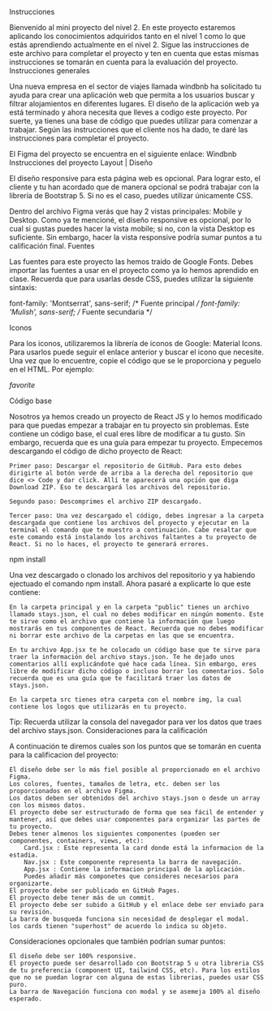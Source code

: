 Instrucciones

Bienvenido al mini proyecto del nivel 2. En este proyecto estaremos aplicando los conocimientos adquiridos tanto en el nivel 1 como lo que estás aprendiendo actualmente en el nivel 2. Sigue las instrucciones de este archivo para completar el proyecto y ten en cuenta que estas mismas instrucciones se tomarán en cuenta para la evaluación del proyecto.
Instrucciones generales

Una nueva empresa en el sector de viajes llamada windbnb ha solicitado tu ayuda para crear una aplicación web que permita a los usuarios buscar y filtrar alojamientos en diferentes lugares. El diseño de la aplicación web ya está terminado y ahora necesita que lleves a codigo este proyecto. Por suerte, ya tienes una base de código que puedes utilizar para comenzar a trabajar. Según las instrucciones que el cliente nos ha dado, te daré las instrucciones para completar el proyecto.

El Figma del proyecto se encuentra en el siguiente enlace: Windbnb
Instrucciones del proyecto
Layout | Diseño

El diseño responsive para esta página web es opcional. Para lograr esto, el cliente y tu han acordado que de manera opcional se podrá trabajar con la librería de Bootstrap 5. Si no es el caso, puedes utilizar únicamente CSS.

Dentro del archivo Figma verás que hay 2 vistas principales: Mobile y Desktop. Como ya te mencioné, el diseño responsive es opcional, por lo cual si gustas puedes hacer la vista mobile; si no, con la vista Desktop es suficiente. Sin embargo, hacer la vista responsive podría sumar puntos a tu calificación final.
Fuentes

Las fuentes para este proyecto las hemos traido de Google Fonts. Debes importar las fuentes a usar en el proyecto como ya lo hemos aprendido en clase. Recuerda que para usarlas desde CSS, puedes utilizar la siguiente sintaxis:

font-family: 'Montserrat', sans-serif; /* Fuente principal */
font-family: 'Mulish', sans-serif; /* Fuente secundaria */

Iconos

Para los iconos, utilizaremos la librería de iconos de Google: Material Icons. Para usarlos puede seguir el enlace anterior y buscar el icono que necesite. Una vez que lo encuentre, copie el código que se le proporciona y peguelo en el HTML. Por ejemplo:

<i class="material-icons-sharp">favorite</i>

Código base

Nosotros ya hemos creado un proyecto de React JS y lo hemos modificado para que puedas empezar a trabajar en tu proyecto sin problemas. Este contiene un código base, el cual eres libre de modificar a tu gusto. Sin embargo, recuerda que es una guía para empezar tu proyecto. Empecemos descargando el código de dicho proyecto de React:

    Primer paso: Descargar el repositorio de GitHub. Para esto debes dirigirte al botón verde de arriba a la derecha del repositorio que dice <> Code y dar click. Allí te aparecerá una opción que diga Download ZIP. Eso te descargará los archivos del repositorio.

    Segundo paso: Descomprimes el archivo ZIP descargado.

    Tercer paso: Una vez descargado el código, debes ingresar a la carpeta descargada que contiene los archivos del proyecto y ejecutar en la terminal el comando que te muestro a continuación. Cabe resaltar que este comando está instalando los archivos faltantes a tu proyecto de React. Si no lo haces, el proyecto te generará errores.

npm install

Una vez descargado o clonado los archivos del repositorio y ya habiendo ejectuado el comando npm install. Ahora pasaré a explicarte lo que este contiene:

    En la carpeta principal y en la carpeta "public" tienes un archivo llamado stays.json, el cual no debes modificar en ningún momento. Este te sirve como el archivo que contiene la información que luego mostrarás en tus componentes de React. Recuerda que no debes modificar ni borrar este archivo de la carpetas en las que se encuentra.

    En tu archivo App.jsx te he colocado un código base que te sirve para traer la información del archivo stays.json. Te he dejado unos comentarios allí explicándote qué hace cada línea. Sin embargo, eres libre de modificar dicho código o incluso borrar los comentarios. Solo recuerda que es una guía que te facilitará traer los datos de stays.json.

    En la carpeta src tienes otra carpeta con el nombre img, la cual contiene los logos que utilizarás en tu proyecto.

Tip: Recuerda utilizar la consola del navegador para ver los datos que traes del archivo stays.json.
Consideraciones para la calificación

A continuación te diremos cuales son los puntos que se tomarán en cuenta para la calificacion del proyecto:

    El diseño debe ser lo más fiel posible al proporcionado en el archivo Figma.
    Los colores, fuentes, tamaños de letra, etc. deben ser los proporcionados en el archivo Figma.
    Los datos deben ser obtenidos del archivo stays.json o desde un array con los mismos datos.
    El proyecto debe ser estructurado de forma que sea fácil de entender y mantener, así que debes usar componentes para organizar las partes de tu proyecto.
    Debes tener almenos los siguientes componentes (pueden ser componentes, containers, views, etc):
        Card.jsx : Este representa la card donde está la informacion de la estadia.
        Nav.jsx : Este componente representa la barra de navegación.
        App.jsx : Contiene la informacion principal de la aplicación.
        Puedes añadir más componetes que consideres necesarios para organizarte.
    El proyecto debe ser publicado en GitHub Pages.
    El proyecto debe tener más de un commit.
    El proyecto debe ser subido a GitHub y el enlace debe ser enviado para su revisión.
    La barra de busqueda funciona sin necesidad de desplegar el modal.
    los cards tienen "superhost" de acuerdo lo indica su objeto.

Consideraciones opcionales que también podrían sumar puntos:

    El diseño debe ser 100% responsive.
    El proyecto puede ser desarrollado con Bootstrap 5 u otra libreria CSS de tu preferencia (component UI, tailwind CSS, etc). Para los estilos que no se puedan lograr con alguna de estas librerias, puedes usar CSS puro.
    La barra de Navegación funciona con modal y se asemeja 100% al diseño esperado.
